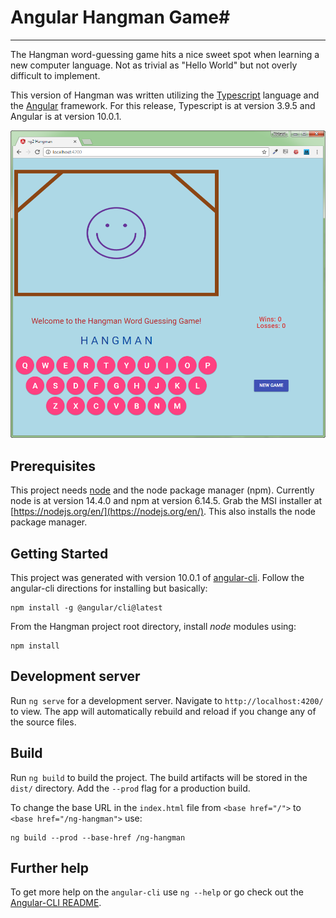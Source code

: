 # Angular Hangman Game#

----------

The Hangman word-guessing game hits a nice sweet spot when learning a new computer language. Not as trivial as "Hello World" but not overly difficult to implement.

This version of Hangman was written utilizing the [Typescript](https://www.typescriptlang.org/) language and the [Angular](https://angular.io/) framework.  For this release, Typescript is at version 3.9.5 and Angular is at version 10.0.1.

![window view](https://github.com/ROpsal/ng2-hangman/blob/master/images/window.png)

## Prerequisites

This project needs [node](https://nodejs.org/en/) and the node package manager (npm).  Currently node is at version 14.4.0 and npm at version 6.14.5. Grab the MSI installer at [https://nodejs.org/en/](https://nodejs.org/en/). This also installs the node package manager.

## Getting Started

This project was generated with version 10.0.1 of [angular-cli](https://github.com/angular/angular-cli).  Follow the angular-cli directions for installing but basically:

	npm install -g @angular/cli@latest

From the Hangman project root directory, install *node* modules using:

	npm install

## Development server
Run `ng serve` for a development server. Navigate to `http://localhost:4200/` to view. The app will automatically rebuild and reload if you change any of the source files.

## Build

Run `ng build` to build the project. The build artifacts will be stored in the `dist/` directory. Add the `--prod` flag for a production build.

To change the base URL in the `index.html` file from  ```<base href="/">``` to ```<base href="/ng-hangman">``` use:

	ng build --prod --base-href /ng-hangman

## Further help

To get more help on the `angular-cli` use `ng --help` or go check out the [Angular-CLI README](https://github.com/angular/angular-cli/blob/master/README.md).
